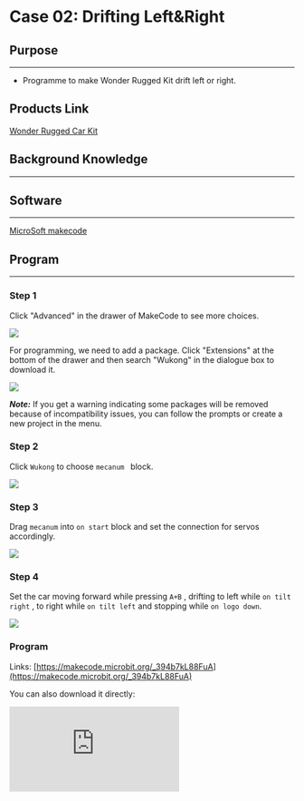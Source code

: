 ﻿# Case 02: Drifting Left&Right

## Purpose
---

- Programme to make Wonder Rugged Kit drift left or right.
## Products Link

[Wonder Rugged Car Kit](https://shop.elecfreaks.com/products/elecfreaks-micro-bit-wonder-rugged-car-kit-without-micro-bit-board)

## Background Knowledge

------

## Software

------

[MicroSoft makecode](https://makecode.microbit.org/#)

## Program

---

### Step 1

Click "Advanced" in the drawer of MakeCode to see more choices.

![](https://wiki-media-ef.oss-cn-hongkong.aliyuncs.com/i18n/en/docusaurus-plugin-content-docs/current/microbit/microbit-smart-car/microbit-wonder-rugged-car/images/Mecanum_wheel_car_kit_case_01_01.png)

For programming, we need to add a package. Click "Extensions" at the bottom of the drawer and then search "Wukong" in the dialogue box to download it.

![](https://wiki-media-ef.oss-cn-hongkong.aliyuncs.com/i18n/en/docusaurus-plugin-content-docs/current/microbit/microbit-smart-car/microbit-wonder-rugged-car/images/Mecanum_wheel_car_kit_case_01_02.png)

***Note:*** If you get a warning indicating some packages will be removed because of incompatibility issues, you can follow the prompts or create a new project in the menu.

### Step 2

Click `Wukong` to choose `mecanum ` block.



![](https://wiki-media-ef.oss-cn-hongkong.aliyuncs.com/i18n/en/docusaurus-plugin-content-docs/current/microbit/microbit-smart-car/microbit-wonder-rugged-car/images/Mecanum_wheel_car_kit_case_01_03.png)

### Step 3

Drag `mecanum` into `on start`  block and set the connection for servos accordingly.



![](https://wiki-media-ef.oss-cn-hongkong.aliyuncs.com/i18n/en/docusaurus-plugin-content-docs/current/microbit/microbit-smart-car/microbit-wonder-rugged-car/images/Mecanum_wheel_car_kit_case_02_05.png)


### Step 4

Set the car moving forward while pressing `A+B` , drifting to left while  `on tilt right`  , to right while   `on tilt left` and stopping while  `on logo down`.





![](https://wiki-media-ef.oss-cn-hongkong.aliyuncs.com/i18n/en/docusaurus-plugin-content-docs/current/microbit/microbit-smart-car/microbit-wonder-rugged-car/images/Mecanum_wheel_car_kit_case_02_06.png)


### Program

Links: [https://makecode.microbit.org/_394b7kL88FuA](https://makecode.microbit.org/_394b7kL88FuA)

You can also download it directly:

<div
    style={{
        position: 'relative',
        paddingBottom: '60%',
        overflow: 'hidden',
    }}
>
    <iframe
        src="https://makecode.microbit.org/_394b7kL88FuA"
        frameborder="0"
        sandbox="allow-popups allow-forms allow-scripts allow-same-origin"
        style={{
            position: 'absolute',
            width: '100%',
            height: '100%',
        }}
    />
</div>

### Result

Set the car moving forward while pressing `A+B` , drifting to left while pressing button `A`  , to right while pressing button `B` and stopping while  `on logo down`.

## Exploration
---

## FAQ
---
## Relevant Files

---
